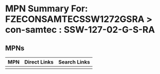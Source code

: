 



# MPN Summary For: FZECONSAMTECSSW1272GSRA > con-samtec : SSW-127-02-G-S-RA

## MPNs
  

|MPN|Direct Links|Search Links|
| :--- | :--- | :--- |
||||
